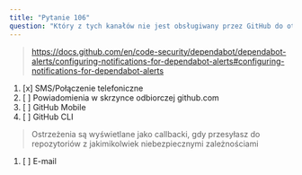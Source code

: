 ```yaml
---
title: "Pytanie 106"
question: "Który z tych kanałów nie jest obsługiwany przez GitHub do otrzymywania alertów Dependabot?"
---
```


> https://docs.github.com/en/code-security/dependabot/dependabot-alerts/configuring-notifications-for-dependabot-alerts#configuring-notifications-for-dependabot-alerts
1. [x] SMS/Połączenie telefoniczne
1. [ ] Powiadomienia w skrzynce odbiorczej github.com
1. [ ] GitHub Mobile
1. [ ] GitHub CLI
> Ostrzeżenia są wyświetlane jako callbacki, gdy przesyłasz do repozytoriów z jakimikolwiek niebezpiecznymi zależnościami
1. [ ] E-mail
